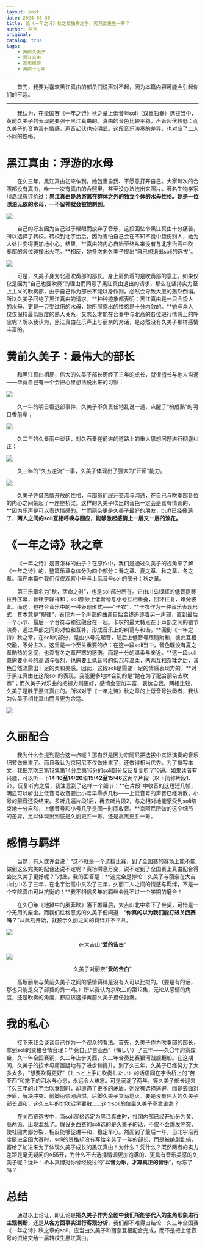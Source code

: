 ```yaml
---
layout: post
date: 2024-08-30
title: 论《一年之诗》秋之章独奏之争，究竟谁更胜一筹？
author: 阿奈
original: 
catalog: true
tags:
    - 黄前久美子
    - 黑江真由
    - 高坂丽奈
    - 黄前十七年
---
```

&emsp;&emsp;首先，我要对喜欢黑江真由的部员们说声对不起，因为本篇内容可能会引起你们的不适。

* * *

&emsp;&emsp;我认为，在全国赛《一年之诗》秋之章上低音号soli（双重独奏）选拔当中，黄前久美子的表现是要强于黑江真由的。真由的音色比较平稳，声音起伏较低；而久美子的音色富有情感，声音起伏也较明显。这段音乐演奏的差异，也对应了二人不同的性格。

# 黑江真由：浮游的水母

&emsp;&emsp;在久三年，黑江真由初来乍到，她包裹自我、不愿意打开自己。大家每次的合照都没有真由，唯一一次有真由的合照里，甚至没办法洗出来照片。著名生物学家川岛绿辉评价过：**黑江真由是总游离在群体之外的独立个体的水母性格。她是一位漂泊无依的水母，一不留神就会被她刺到。**

![](/images/2024-08-30/1.jpg)

&emsp;&emsp;自己的好友因为自己过于耀眼而放弃了音乐，这段回忆令黑江真由十分痛苦，所以选择了转校。转校到北宇治后，因为害怕自己会在不知不觉中蛰伤别人，她为人处世变得更加地小心。结果，**真由的内心自始至终从来没有与北宇治高中吹奏部的各位碰撞出火花。**相反，她多次向久美子提出“自己想退出soli的选拔”。

![](/images/2024-08-30/2.jpg)

&emsp;&emsp;可是，久美子身为北高吹奏部的部长，身上肩负着的是吹奏部的意志。如果仅仅是因为“自己也要吹奏”的理由而同意了黑江真由退出的请求，那么在坚持实力至上主义的吹奏部，由于自己作为部长不能以身作则，必然会导致大厦的轰然倒塌。所以久美子回绝了黑江真由的请求。**种种迹象都表明：黑江真由是一只会蛰人的水母，更是一只受过伤的水母，她所展露出的性格是十分内敛的。**她与众人仅仅保持最低限度的熟人关系，又怎么才能在合奏中与北高的各位进行情感上的呼应呢？所以我认为，黑江真由在乐声上与丽奈的对话，是必然没有久美子那样感情丰富的。

# 黄前久美子：最伟大的部长

&emsp;&emsp;和黑江真由相反，伟大的久美子部长历经了三年的成长，就很擅长与他人沟通——毕竟自己有一个会把心里想法说出来的习惯：

![](/images/2024-08-30/3.jpg)

&emsp;&emsp;久一年的明日香退部事件，久美子不负责任地乱说一通，点醒了“扮成熟”的明日香前辈；

![](/images/2024-08-30/4.jpg)

&emsp;&emsp;久二年的久奏雨中谈话，对久石奏在前进的道路上的重大思想问题进行彻底纠正；

![](/images/2024-08-30/5.jpg)

&emsp;&emsp;久三年的“久五逆流”一事，久美子体现出了强大的“开窗”能力。

![](/images/2024-08-30/6.jpg)

&emsp;&emsp;久美子凭借热情开放的性格，与部员们展开交流与沟通，在自己与吹奏部各位的内心之间架起了一座座桥梁。这样的久美子吹出的音色一定会是富有情调的，**因为乐声是可以表达情感的。**而丽奈更是久美子最好的朋友，buff已经叠满了，**两人之间的soli互相呼唤与回应，能够激起感情上一层又一层的浪花。**

# 《一年之诗》秋之章

&emsp;&emsp;《一年之诗》是首怎样的曲子？在原作中，我们是通过久美子的视角来了解《一年之诗》的，整篇乐章总体分为四个部分：春之章、夏之章、秋之章、冬之章。而在本篇中我们仅仅观察小号与上低音号soli的部分：秋之章。

&emsp;&emsp;第三乐章名为"秋，宿命之时"，也是soli部分所在。它由川岛绿辉的低音提琴拉开序幕，音律宁静祥和；soli部分上低音号与小号互相重叠，回环往复，难分彼此。而这，也符合音乐中的一种表现形式——“卡农”。**卡农作为一种音乐表现形式，其本意是“规律”，表现为一个声部的曲调自始至终追逐着另一声部，直到最后一个小节、最后一个音符与和弦融合在一起。‌卡农的最大特点在于声部之间的错节演奏，通过声部之间的对位和互补，形成音乐上的纠葛与和谐。**回到《一年之诗》秋之章，在soli的部分，是由小号先起音，随后上低音号跟随附和，彼此互相交融，不分主次。这里是一个至关重要的点：在这一段soli当中，音色既没有夏之章酷热的急促，也没有冬之章严寒的感伤，而是十分的温柔与亲近。**这一段soli既需要小号的高调与强烈，也需要上低音号的低沉与温柔，两两互相杂糅之后，音色自然流露出十足的柔和美感。因此，这段soli是需要十足的情感表现力的。**对于黑江真由在这段soli的表现，我能更多地体会到的是“她在为了配合丽奈去吹奏”；而久美子对乐曲的把握力则更好，感情会更加丰富，表达自我。两相比较，久美子是胜于黑江真由的。所以对于《一年之诗》秋之章的上低音号独奏者，我认为久美子相比真由而言更为合适。

![](/images/2024-08-30/7.jpg)

# 久丽配合

&emsp;&emsp;我为什么会提到配合这一点呢？那自然是因为京阿尼把选拔中实际演奏的音乐细节做出来了。而且我认为京阿尼不仅做出来了，还做得相当优秀。为了撰写本文，我把京吹三第12集第14分至第16分的soli部分反反复复听了10遍。如果读者有兴趣，可以听一下**14:16至14:20**和**15:42至15:46**这两个片段（以下简称片段1、2）。反复听完之后，我注意到了这样一个细节：**在片段1中收音的这短短几帧，明显可以听出上低音号收音要比小号早零点几秒——上低音号的声音已经消散，小号的颤音还没结束。多听几遍片段1后，再去听片段2，与之相对地能感受到soli结束地十分自然，上低音号和小号几乎是同一时间收音。**京阿尼所做的这个细节的差异，足以体现出到底是久丽更胜一筹，还是高黑更胜一筹。

# 感情与羁绊

&emsp;&emsp;当然，有人或许会说：“这不就是一个选拔比赛，到了全国赛的赛场上能不能做到这么完美的配合还说不定呢？赛场瞬息万变，说不定到了全国赛上真由配合得会比久美子更好呢？”对此，我的回答是：**这完全是悖论！久美子与丽奈在大吉山北中吹了三年，在北宇治高中又吹了三年，久丽二人之间的情感与羁绊，不是一个空降真由可以抗衡的！**我不相信多年的羁绊会比不过一个学期的磨合！

&emsp;&emsp;在久〇年《地狱中的奥菲欧》落下帷幕后，大吉山北中拿下了金奖，可惜是一个无用的废金。而我们性格恶劣的久美子便问道：“**你真的以为我们能打进关西赛吗？**”从此刻开始，就预示久丽之间的羁绊并不平凡。

![](/images/2024-08-30/8.jpg)
<center>在大吉山“<b>爱的告白</b>”</center>

![](/images/2024-08-30/9.jpg)
<center>久美子对丽奈“<b>爱的告白</b>”</center>

&emsp;&emsp;高坂丽奈与黄前久美子之间的感情羁绊是没有人可以比拟的。（要是有的话，那也只能是交了部费的秀一鸡。）所以我认为京吹三的第12集，无论从感情的角度，还是吹奏的角度，都应该选择黄前久美子担任独奏。

# 我的私心

&emsp;&emsp;接下来我会谈谈自己作为一个观众的看法。首先，久美子作为吹奏部的部长，拿到soli的资格合情合理：毕竟自己“苦亚西”（悔しい）了三年——久〇年府赛废金，久一年全国赛铜，久二年止步关西，久二年合奏比赛银河战舰翻船。在这期间，久美子的技术毋庸置疑地有了进步和提升。到了久三年，久美子已经努力了太多太多，“想要吹得更好”（もっと上手に吹奏したい）的话语同在宇治桥上的“苦亚西”和撒下的泪水与心愿，永远令人难忘。可是沉淀了两年，等久美子部长迎来了久三年的北宇治吹奏部时，却遭遇了更多的矛盾。她没有选择逃避，而是去面对矛盾，解决冲突。前脚丽奈刚点燃，后脚久美子立马熄灭。要是没有伟大的久美子部长调和，这久三年的北吹迟早要散……这个soli的位置久美子不拿谁拿？

&emsp;&emsp;在关西赛选拔中，当soli资格选定为黑江真由时，社团内部已经开始分为黄、高两派，出现混乱了。假设关西赛的soli选的是久美子的话，不仅不会爆发冲突、使社团内部分裂，相反能够促进平和，稳定军心。然而到了最后一年，当北宇治再度挺进全国大赛时，soli的资格却没有写给辛劳了一年的部长，而是被编剧乱搞，塞给了加进来为了体现久美子成长的黑江真由！为什么？凭什么？既然两者的实力差距是毫无疑问的≈55开，为什么不去选择情调更加饱满的、更具有音乐美感的久美子呢？泷升！桥本真博对你曾经说过的“**以音为乐，才算真正的音乐**”，你忘了吗？

# 总结

&emsp;&emsp;通过以上论证，即无论是**把久美子作为全剧中我们所能够代入的主角形象进行主观判断**，还是**从各方面事实进行客观分析**，我们都不难得出结论：久三年全国赛《一年之诗》秋之章的soli，应当由久美子和丽奈互相配合完成，而不是把上低音号的资格交给一届转校生黑江真由。